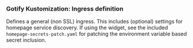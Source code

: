 ### Gotify Kustomization: Ingress definition

Defines a general (non SSL) ingress.  This includes (optional) settings for homepage
service discovery.  If using the widget, see the included 
`homepage-secrets-patch.yaml` for patching the environment variable based secret
inclusion.

